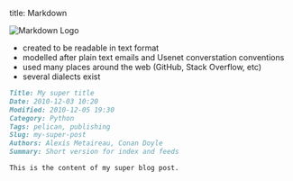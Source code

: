 title: Markdown

![Markdown Logo]({filename}images/markdown-208x128.png)

- created to be readable in text format
- modelled after plain text emails and Usenet converstation conventions
- used many places around the web (GitHub, Stack Overflow, etc)
- several dialects exist

```markdown
Title: My super title
Date: 2010-12-03 10:20
Modified: 2010-12-05 19:30
Category: Python
Tags: pelican, publishing
Slug: my-super-post
Authors: Alexis Metaireau, Conan Doyle
Summary: Short version for index and feeds

This is the content of my super blog post.
```
